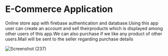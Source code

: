 # E-Commerce Application
Online store app with firebase authentication and database.Using this app user can create an account and sell theirproducts which is displayed among other users of this app.We can also purchase if we like any product of other users.Mail will be sent to the seller regarding purchase details
 
![Screenshot (237)](https://user-images.githubusercontent.com/78861911/126934741-b8d16d4b-69ac-4a3c-b140-8123b82d9086.png)
